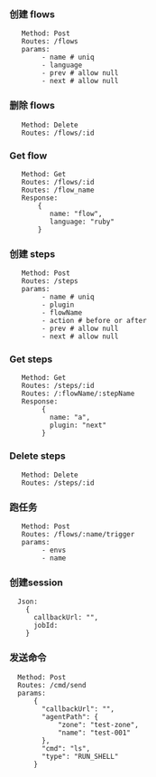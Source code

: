 ### 创建 flows
```
   Method: Post
   Routes: /flows
   params: 
        - name # uniq
        - language
        - prev # allow null
        - next # allow null
```

### 删除 flows
```
   Method: Delete
   Routes: /flows/:id
```

### Get flow
```
   Method: Get
   Routes: /flows/:id
   Routes: /flow_name
   Response:
       {
          name: "flow",
          language: "ruby"
       }
```

### 创建 steps
```
   Method: Post
   Routes: /steps
   params: 
        - name # uniq
        - plugin
        - flowName
        - action # before or after
        - prev # allow null
        - next # allow null
```

### Get steps
```
   Method: Get
   Routes: /steps/:id
   Routes: /:flowName/:stepName
   Response:
        { 
          name: "a",
          plugin: "next"
        }
```


### Delete steps
```
   Method: Delete
   Routes: /steps/:id
```


### 跑任务
```
   Method: Post
   Routes: /flows/:name/trigger
   params: 
        - envs
        - name
```

### 创建session
```
  Json:
    {
      callbackUrl: "",
      jobId:
    }
```

### 发送命令
```
  Method: Post
  Routes: /cmd/send
  params:
      {
        "callbackUrl": "",
      	"agentPath": {
      		"zone": "test-zone",
      		"name": "test-001"
      	},
      	"cmd": "ls",
      	"type": "RUN_SHELL"
      }
```